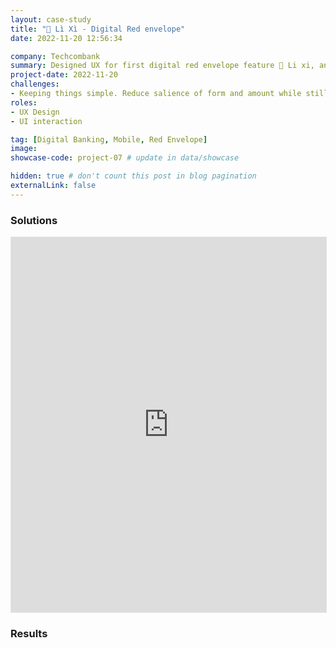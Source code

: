 ```yaml
---
layout: case-study
title: "🧧 Lì Xì - Digital Red envelope"
date: 2022-11-20 12:56:34

company: Techcombank
summary: Designed UX for first digital red envelope feature 🧧 Li xi, an innovative solution for customers with traditional and digital experiences seamlessly.
project-date: 2022-11-20
challenges:
- Keeping things simple. Reduce salience of form and amount while still supporting customers to feel controlled.
roles:
- UX Design
- UI interaction

tag: [Digital Banking, Mobile, Red Envelope]
image: 
showcase-code: project-07 # update in data/showcase

hidden: true # don't count this post in blog pagination
externalLink: false
---
```


### Solutions

<iframe style="border: 1px solid rgba(0, 0, 0, 0.1);" width="100%" height="600" src="https://www.figma.com/embed?embed_host=share&url=https%3A%2F%2Fwww.figma.com%2Fproto%2FxJPOUIil9B3cidxccrGpPs%2FTCB-Bill-payment%3Ftype%3Ddesign%26node-id%3D1-4%26t%3Dg5w4u5Jgah3RPLCE-1%26scaling%3Dcontain%26page-id%3D0%253A1%26starting-point-node-id%3D1%253A4%26mode%3Ddesign" allowfullscreen></iframe>

### Results
